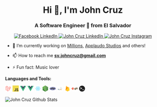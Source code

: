 <h1 align="center">Hi 👋, I'm John Cruz</h1>
<h3 align="center">A Software Engineer 🚀 from El Salvador</h3>

<p align="center">
  <a href="https://www.facebook.com/in/williamcruzme/">
    <img alt="Facebook LinkedIn" width="22px" src="https://www.iconsdb.com/icons/download/white/facebook-7-48.png">
  </a>
  <a href="https://www.linkedin.com/in/williamcruzme/">
    <img alt="John Cruz LinkedIn" width="22px" src="https://www.iconsdb.com/icons/download/white/linkedin-3-48.png">
  </a>
  <a href="https://www.instagram.com/williamcruzme/">
    <img alt="John Cruz Instagram" width="22px" src="https://www.iconsdb.com/icons/download/white/instagram-48.png">
  </a>
</p>

- 🔭 I’m currently working on [Millions](https://millions.app/), [Applaudo Studios](https://applaudostudios.com/) and others!

- 📫 How to reach me **sv.johncruz@gmail.com**

- ⚡ Fun fact: Music lover

**Languages and Tools:**  

<code><img height="20" src="https://raw.githubusercontent.com/github/explore/80688e429a7d4ef2fca1e82350fe8e3517d3494d/topics/laravel/laravel.png"></code>
<code><img height="20" src="https://raw.githubusercontent.com/github/explore/80688e429a7d4ef2fca1e82350fe8e3517d3494d/topics/javascript/javascript.png"></code>
<code><img height="20" src="https://raw.githubusercontent.com/github/explore/80688e429a7d4ef2fca1e82350fe8e3517d3494d/topics/vue/vue.png"></code>
<code><img height="20" src="https://raw.githubusercontent.com/github/explore/80688e429a7d4ef2fca1e82350fe8e3517d3494d/topics/vue/vue.png"></code>
<code><img height="20" src="https://raw.githubusercontent.com/github/explore/80688e429a7d4ef2fca1e82350fe8e3517d3494d/topics/react/react.png"></code>
<code><img height="20" src="https://raw.githubusercontent.com/github/explore/80688e429a7d4ef2fca1e82350fe8e3517d3494d/topics/nodejs/nodejs.png"></code>
<code><img height="20" src="https://raw.githubusercontent.com/github/explore/80688e429a7d4ef2fca1e82350fe8e3517d3494d/topics/php/php.png"></code>
<code><img height="20" src="https://raw.githubusercontent.com/github/explore/80688e429a7d4ef2fca1e82350fe8e3517d3494d/topics/mysql/mysql.png"></code>
<code><img height="20" src="https://raw.githubusercontent.com/github/explore/80688e429a7d4ef2fca1e82350fe8e3517d3494d/topics/firebase/firebase.png"></code>
<code><img height="20" src="https://raw.githubusercontent.com/github/explore/80688e429a7d4ef2fca1e82350fe8e3517d3494d/topics/git/git.png"></code>
<code><img height="20" src="https://raw.githubusercontent.com/github/explore/80688e429a7d4ef2fca1e82350fe8e3517d3494d/topics/terminal/terminal.png"></code>

![John Cruz Github Stats](https://github-readme-stats.vercel.app/api?username=williamcruzme&show_icons=true&hide_border=true)
